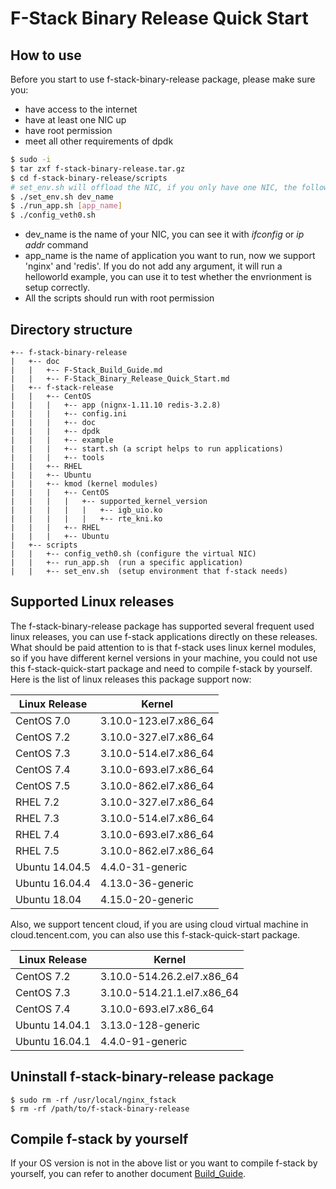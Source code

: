 # F-Stack Binary Release Quick Start

## How to use

Before you start to use f-stack-binary-release package, please make sure you: 
- have access to the internet
- have at least one NIC up
- have root permission
- meet all other requirements of dpdk

```sh
$ sudo -i
$ tar zxf f-stack-binary-release.tar.gz
$ cd f-stack-binary-release/scripts
# set_env.sh will offload the NIC, if you only have one NIC, the following three commands must run in a script
$ ./set_env.sh dev_name
$ ./run_app.sh [app_name]
$ ./config_veth0.sh
```

- dev_name is the name of your NIC, you can see it with *ifconfig* or *ip addr* command
- app_name is the name of application you want to run, now we support 'nginx' and 'redis'. If you do not add any argument, it will run a helloworld example, you can use it to test whether the envrionment is setup correctly.
- All the scripts should run with root permission

## Directory structure

```
+-- f-stack-binary-release
|   +-- doc
|   |   +-- F-Stack_Build_Guide.md
|   |   +-- F-Stack_Binary_Release_Quick_Start.md
|   +-- f-stack-release
|   |   +-- CentOS
|   |   |   +-- app (nignx-1.11.10 redis-3.2.8)
|   |   |   +-- config.ini
|   |   |   +-- doc
|   |   |   +-- dpdk
|   |   |   +-- example
|   |   |   +-- start.sh (a script helps to run applications)
|   |   |   +-- tools
|   |   +-- RHEL
|   |   +-- Ubuntu
|   |   +-- kmod (kernel modules)
|   |   |   +-- CentOS
|   |   |   |   +-- supported_kernel_version
|   |   |   |   |   +-- igb_uio.ko
|   |   |   |   |   +-- rte_kni.ko
|   |   |   +-- RHEL
|   |   |   +-- Ubuntu
|   +-- scripts
|   |   +-- config_veth0.sh (configure the virtual NIC)
|   |   +-- run_app.sh  (run a specific application)
|   |   +-- set_env.sh  (setup environment that f-stack needs)
```

## Supported Linux releases

 The f-stack-binary-release package has supported several frequent used linux releases, you can use f-stack applications directly on these releases. What should be paid attention to is that f-stack uses linux kernel modules, so if you have different kernel versions in your machine, you could not use this f-stack-quick-start package and need to compile f-stack by yourself. Here is the list of linux releases this package support now:

| Linux Release  | Kernel |
| -------------- | ------ |
| CentOS 7.0     | 3.10.0-123.el7.x86_64 |
| CentOS 7.2     | 3.10.0-327.el7.x86_64 |
| CentOS 7.3     | 3.10.0-514.el7.x86_64 |
| CentOS 7.4     | 3.10.0-693.el7.x86_64 |
| CentOS 7.5     | 3.10.0-862.el7.x86_64 |
| RHEL 7.2       | 3.10.0-327.el7.x86_64 |
| RHEL 7.3       | 3.10.0-514.el7.x86_64 |
| RHEL 7.4       | 3.10.0-693.el7.x86_64 |
| RHEL 7.5       | 3.10.0-862.el7.x86_64 |
| Ubuntu 14.04.5 | 4.4.0-31-generic      |
| Ubuntu 16.04.4 | 4.13.0-36-generic     |
| Ubuntu 18.04   | 4.15.0-20-generic     |

Also, we support tencent cloud, if you are using cloud virtual machine in cloud.tencent.com, you can also use this f-stack-quick-start package.

| Linux Release  | Kernel |
| -------------- | ------ |
| CentOS 7.2     | 3.10.0-514.26.2.el7.x86_64 |
| CentOS 7.3     | 3.10.0-514.21.1.el7.x86_64 |
| CentOS 7.4     | 3.10.0-693.el7.x86_64      |
| Ubuntu 14.04.1 | 3.13.0-128-generic         |
| Ubuntu 16.04.1 | 4.4.0-91-generic           |

## Uninstall f-stack-binary-release package

```
$ sudo rm -rf /usr/local/nginx_fstack
$ rm -rf /path/to/f-stack-binary-release
```

## Compile f-stack by yourself

If your OS version is not in the above list or you want to compile f-stack by yourself, you can refer to another document [Build_Guide](https://github.com/F-Stack/f-stack/blob/master/doc/F-Stack_Build_Guide.md).
